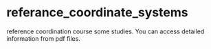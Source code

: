 # referance_coordinate_systems
reference coordination course some studies.
You can access detailed information from pdf files.
